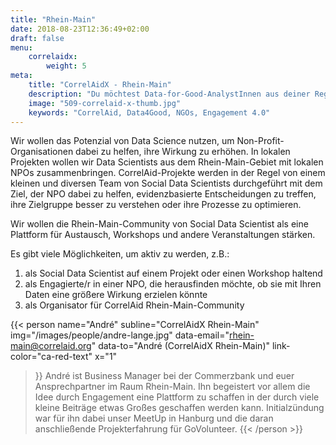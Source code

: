 ```yaml
---
title: "Rhein-Main"
date: 2018-08-23T12:36:49+02:00
draft: false
menu: 
    correlaidx:
        weight: 5
meta:
    title: "CorrelAidX - Rhein-Main"
    description: "Du möchtest Data-for-Good-AnalystInnen aus deiner Region kennenlernen, und zusammen Daten für den guten Zweck nutzen? Mit CorrelAidX bringen wir Data for Good in deine Stadt!"
    image: "509-correlaid-x-thumb.jpg"
    keywords: "CorrelAid, Data4Good, NGOs, Engagement 4.0"
---
```


Wir wollen das Potenzial von Data Science nutzen, um Non-Profit-Organisationen dabei zu helfen, ihre Wirkung zu erhöhen. In lokalen Projekten wollen wir Data Scientists aus dem Rhein-Main-Gebiet mit lokalen NPOs zusammenbringen.
CorrelAid-Projekte werden in der Regel von einem kleinen und diversen Team von Social Data Scientists durchgeführt mit dem Ziel, der NPO dabei zu helfen, evidenzbasierte Entscheidungen zu treffen, ihre Zielgruppe besser zu verstehen oder ihre Prozesse zu optimieren.

Wir wollen die Rhein-Main-Community von Social Data Scientist als eine Plattform für Austausch, Workshops und andere Veranstaltungen stärken.

Es gibt viele Möglichkeiten, um aktiv zu werden, z.B.:

1. als Social Data Scientist auf einem Projekt oder einen Workshop haltend
2. als Engagierte/r in einer NPO, die herausfinden möchte, ob sie mit Ihren Daten eine größere Wirkung erzielen könnte
3. als Organisator für CorrelAid Rhein-Main-Community

{{< person 
    name="André"
    subline="CorrelAidX Rhein-Main"
    img="/images/people/andre-lange.jpg"
    data-email="rhein-main@correlaid.org"
    data-to="André (CorrelAidX Rhein-Main)"
    link-color="ca-red-text"
    x="1"
>}}
André ist Business Manager bei der Commerzbank und euer Ansprechpartner im Raum Rhein-Main.
Ihn begeistert vor allem die Idee durch Engagement eine Plattform zu schaffen in der durch viele kleine Beiträge etwas Großes geschaffen werden kann. Initialzündung war für ihn dabei unser MeetUp in Hanburg und die daran anschließende Projekterfahrung für GoVolunteer.
{{< /person >}}
